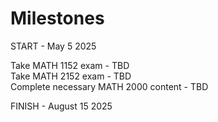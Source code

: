 # Milestones

START - May 5 2025

Take MATH 1152 exam - TBD \
Take MATH 2152 exam - TBD \
Complete necessary MATH 2000 content - TBD

FINISH - August 15 2025

